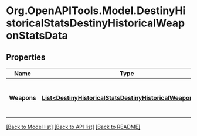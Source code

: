 # Org.OpenAPITools.Model.DestinyHistoricalStatsDestinyHistoricalWeaponStatsData

## Properties

Name | Type | Description | Notes
------------ | ------------- | ------------- | -------------
**Weapons** | [**List&lt;DestinyHistoricalStatsDestinyHistoricalWeaponStats&gt;**](DestinyHistoricalStatsDestinyHistoricalWeaponStats.md) | List of weapons and their perspective values. | [optional] 

[[Back to Model list]](../README.md#documentation-for-models) [[Back to API list]](../README.md#documentation-for-api-endpoints) [[Back to README]](../README.md)

